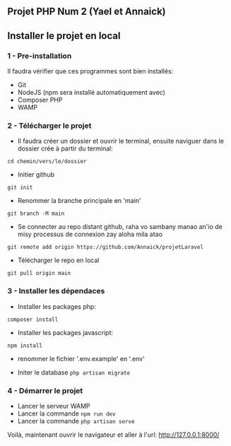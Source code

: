 
## Projet PHP Num 2 (Yael et Annaick)

## Installer le projet en local

### 1 - Pre-installation
Il faudra vérifier que ces programmes sont bien installés:
- Git
- NodeJS (npm sera installé automatiquement avec)
- Composer PHP
- WAMP

### 2 - Télécharger le projet
- Il faudra créer un dossier et ouvrir le terminal, ensuite naviguer dans le dossier crée à partir du terminal:

```cd chemin/vers/le/dossier```

- Initier github

```git init```

- Renommer la branche principale en 'main'

```git branch -M main```

- Se connecter au repo distant github, raha vo sambany manao an'io de misy processus de connexion zay aloha mila atao

```git remote add origin https://github.com/Annaick/projetLaravel``` 

- Télécharger le repo en local

```git pull origin main```

### 3 - Installer les dépendaces

- Installer les packages php:

```composer install```

- Installer les packages javascript:

```npm install```

- renommer le fichier '.env.example' en '.env' 

- Initer le database
```php artisan migrate```

### 4 - Démarrer le projet
- Lancer le serveur WAMP
- Lancer la commande ```npm run dev```
- Lancer la commande ```php artisan serve```


Voilà, maintenant ouvrir le navigateur et aller à l'url: http://127.0.0.1:8000/





